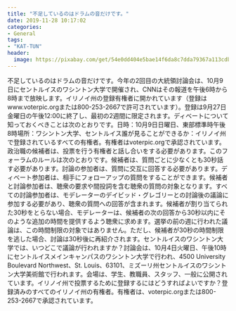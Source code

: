 ```yaml
---
title: "不足しているのはドラムの音だけです。"
date: 2019-11-28 10:17:02
categories:
- General
tags:
- "KAT-TUN"
header:
  image: https://pixabay.com/get/54e0dd404e5bae14f6da8c7dda79367a113cdbe25b526c4870287fdd974ec358bf_1280.jpg
---
```


不足しているのはドラムの音だけです。今年の2回目の大統領討論会は、10月9日にセントルイスのワシントン大学で開催され、CNNはその報道を午後6時から8時まで放映します。イリノイ州の登録有権者に開かれています（登録はwww.voterpic.orgまたは800-253-2667で許可されています）。登録は9月27日金曜日の午後12:00に終了し、最初の2週間に限定されます。ディベートについて知っておくべきことは次のとおりです。日時：10月9日日曜日、東部標準時午後8時場所：ワシントン大学、セントルイス誰が見ることができるか：イリノイ州で登録されているすべての有権者。有権者はvoterpic.orgで承認されています。政治職の候補者は、投票を行う有権者と話し合いをする必要があります。このフォーラムのルールは次のとおりです。候補者は、質問ごとに少なくとも30秒話す必要があります。討論の参加者は、質問に交互に回答する必要があります。ディベート参加者は、相手にフォローアップの質問をすることができます。候補者と討論参加者は、聴衆の要求や間投詞を含む聴衆の質問の対象となります。すべての討論参加者は、モデレーターのデイビッド・グレゴリーとの討論後の議論に参加する必要があり、聴衆の質問への回答が含まれます。候補者が割り当てられた30秒をとらない場合、モデレーターは、候補者の次の回答から30秒以内にそのような追加の時間を提供するよう聴衆に求めます。選挙の前の週に行われた議論は、この時間制限の対象ではありません。ただし、候補者が30秒の時間制限を逃した場合、討論は30秒後に再紹介されます。セントルイスのワシントン大学では、いつどこで議論が行われますか？討論会は、10月4日火曜日、午後10時にセントルイスメインキャンパスのワシントン大学で行われ、4500 University Boulevard Northwest、St. Louis、63101、ミズーリ州セントルイスのワシントン大学美術館で行われます。会場は、学生、教職員、スタッフ、一般に公開されています。イリノイ州で投票するために登録するにはどうすればよいですか？登録済みのすべてのイリノイ州の有権者。有権者は、voterpic.orgまたは800-253-2667で承認されています。
